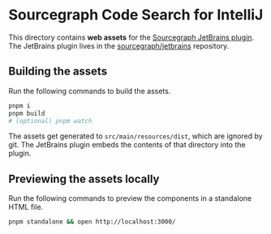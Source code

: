 # Sourcegraph Code Search for IntelliJ

This directory contains **web assets** for the [Sourcegraph JetBrains
plugin](https://plugins.jetbrains.com/plugin/9682-sourcegraph-cody--code-search/versions/stable).
The JetBrains plugin lives in the
[sourcegraph/jetbrains](https://github.com/sourcegraph/jetbrains) repository.

## Building the assets

Run the following commands to build the assets.

```sh
pnpm i
pnpm build
# (optional) pnpm watch
```

The assets get generated to `src/main/resources/dist`, which are ignored by
git. The JetBrains plugin embeds the contents of that directory into the
plugin.

## Previewing the assets locally

Run the following commands to preview the components in a standalone HTML file.

```sh
pnpm standalone && open http://localhost:3000/
```

